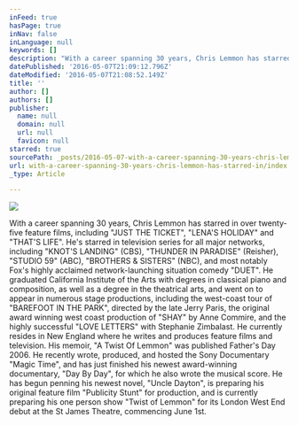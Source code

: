 ```yaml
---
inFeed: true
hasPage: true
inNav: false
inLanguage: null
keywords: []
description: "With a career spanning 30 years, Chris Lemmon has starred in over twenty-five feature films, including “JUST THE TICKET”, “LENA'S HOLIDAY” and “THAT'S LIFE”. He’s starred in television series for all major networks, including “KNOT'S LANDING” (CBS), “THUNDER IN PARADISE” (Reisher), “STUDIO 59” (ABC), “BROTHERS & SISTERS” (NBC), and most notably Fox's highly acclaimed network-launching situation comedy “DUET”. He graduated California Institute of the Arts with degrees in classical piano and composition, as well as a degree in the theatrical arts, and went on to appear in numerous stage productions, including the west-coast tour of “BAREFOOT IN THE PARK”, directed by the late Jerry Paris, the original award winning west coast production of “SHAY” by Anne Commire, and the highly successful “LOVE LETTERS” with Stephanie Zimbalast. He currently resides in New England where he writes and produces feature films and television. His memoir, “A Twist Of Lemmon” was published Father’s Day 2006. He recently wrote, produced, and hosted the Sony Documentary “Magic Time”, and has just finished his newest award-winning documentary, “Day By Day”, for which he also wrote the musical score. He has begun penning his newest novel, “Uncle Dayton”, is preparing his original feature film “Publicity Stunt” for production, and is currently preparing his one person show “Twist of Lemmon” for its London West End debut at the St James Theatre, commencing June 1st."
datePublished: '2016-05-07T21:09:12.796Z'
dateModified: '2016-05-07T21:08:52.149Z'
title: ''
author: []
authors: []
publisher:
  name: null
  domain: null
  url: null
  favicon: null
starred: true
sourcePath: _posts/2016-05-07-with-a-career-spanning-30-years-chris-lemmon-has-starred-in.md
url: with-a-career-spanning-30-years-chris-lemmon-has-starred-in/index.html
_type: Article

---
```

![](https://the-grid-user-content.s3-us-west-2.amazonaws.com/e95c185a-3eb3-4bcb-9632-64738f17089c.jpg)

With a career spanning 30 years, Chris Lemmon has starred in over twenty-five feature films, including "JUST THE TICKET", "LENA'S HOLIDAY" and "THAT'S LIFE". He's starred in television series for all major networks, including "KNOT'S LANDING" (CBS), "THUNDER IN PARADISE" (Reisher), "STUDIO 59" (ABC), "BROTHERS & SISTERS" (NBC), and most notably Fox's highly acclaimed network-launching situation comedy "DUET". He graduated California Institute of the Arts with degrees in classical piano and composition, as well as a degree in the theatrical arts, and went on to appear in numerous stage productions, including the west-coast tour of "BAREFOOT IN THE PARK", directed by the late Jerry Paris, the original award winning west coast production of "SHAY" by Anne Commire, and the highly successful "LOVE LETTERS" with Stephanie Zimbalast. He currently resides in New England where he writes and produces feature films and television. His memoir, "A Twist Of Lemmon" was published Father's Day 2006\. He recently wrote, produced, and hosted the Sony Documentary "Magic Time", and has just finished his newest award-winning documentary, "Day By Day", for which he also wrote the musical score. He has begun penning his newest novel, "Uncle Dayton", is preparing his original feature film "Publicity Stunt" for production, and is currently preparing his one person show "Twist of Lemmon" for its London West End debut at the St James Theatre, commencing June 1st.